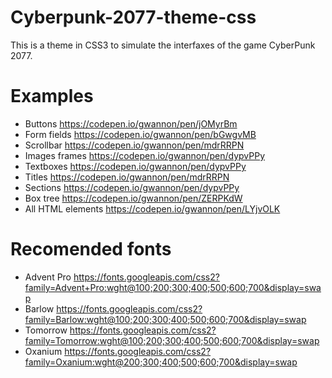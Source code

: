 # Cyberpunk-2077-theme-css

This is a theme in CSS3 to simulate the interfaxes of the game CyberPunk 2077.

# Examples
* Buttons https://codepen.io/gwannon/pen/jOMyrBm
* Form fields https://codepen.io/gwannon/pen/bGwgvMB
* Scrollbar https://codepen.io/gwannon/pen/mdrRRPN
* Images frames https://codepen.io/gwannon/pen/dypvPPy
* Textboxes https://codepen.io/gwannon/pen/dypvPPy
* Titles https://codepen.io/gwannon/pen/mdrRRPN
* Sections https://codepen.io/gwannon/pen/dypvPPy
* Box tree https://codepen.io/gwannon/pen/ZERPKdW
* All HTML elements https://codepen.io/gwannon/pen/LYjvOLK

# Recomended fonts
* Advent Pro https://fonts.googleapis.com/css2?family=Advent+Pro:wght@100;200;300;400;500;600;700&display=swap
* Barlow https://fonts.googleapis.com/css2?family=Barlow:wght@100;200;300;400;500;600;700&display=swap
* Tomorrow https://fonts.googleapis.com/css2?family=Tomorrow:wght@100;200;300;400;500;600;700&display=swap
* Oxanium https://fonts.googleapis.com/css2?family=Oxanium:wght@200;300;400;500;600;700&display=swap